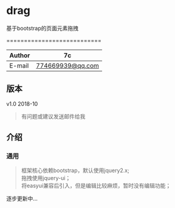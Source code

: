 # drag
基于bootstrap的页面元素拖拽

===========================
	
|Author|7c|
|---|---
|E-mail|774669939@qq.com

## 版本
v1.0 2018-10
> 有问题或建议发送邮件给我   

## 介绍

### 通用
>框架核心依赖bootstrap，默认使用jquery2.x;  
拖拽使用jquery-ui；  
将easyui兼容后引入，但是编辑比较麻烦，暂时没有编辑功能；   


逐步更新中...
